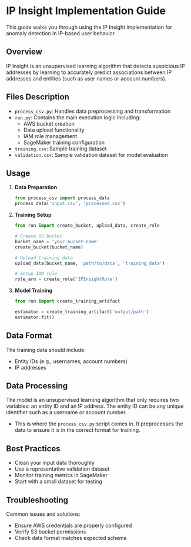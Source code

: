 # IP Insight Implementation Guide

This guide walks you through using the IP Insight implementation for anomaly detection in IP-based user behavior.

## Overview

IP Insight is an unsupervised learning algorithm that detects suspicious IP addresses by learning to accurately predict associations between IP addresses and entities (such as user names or account numbers).

## Files Description

- `process_csv.py`: Handles data preprocessing and transformation
- `run.py`: Contains the main execution logic including:
  - AWS bucket creation
  - Data upload functionality
  - IAM role management
  - SageMaker training configuration
- `training.csv`: Sample training dataset
- `validation.csv`: Sample validation dataset for model evaluation

## Usage

1. **Data Preparation**
   ```python
   from process_csv import process_data
   process_data('input.csv', 'processed.csv')
   ```

2. **Training Setup**
   ```python
   from run import create_bucket, upload_data, create_role
   
   # Create S3 bucket
   bucket_name = 'your-bucket-name'
   create_bucket(bucket_name)
   
   # Upload training data
   upload_data(bucket_name, 'path/to/data', 'training_data')
   
   # Setup IAM role
   role_arn = create_role('IPInsightRole')
   ```

3. **Model Training**
   ```python
   from run import create_training_artifact
   
   estimator = create_training_artifact('output/path')
   estimator.fit()
   ```

## Data Format

The training data should include:
- Entity IDs (e.g., usernames, account numbers)
- IP addresses

## Data Processing

The model is an unsupervised learning algorithm that only requires two variables: an entity ID and an IP address. The entity ID can be any unique identifier such as a username or account number.

- This is where the `process_csv.py` script comes in. It preprocesses the data to ensure it is in the correct format for training.

## Best Practices

- Clean your input data thoroughly
- Use a representative validation dataset
- Monitor training metrics in SageMaker
- Start with a small dataset for testing

## Troubleshooting

Common issues and solutions:
- Ensure AWS credentials are properly configured
- Verify S3 bucket permissions
- Check data format matches expected schema
